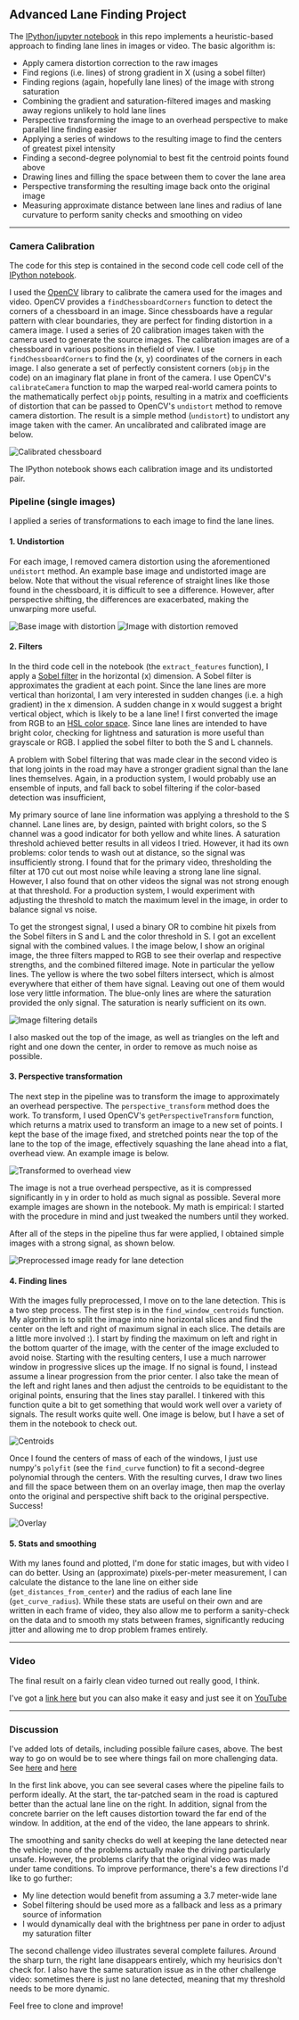 
## Advanced Lane Finding Project

The [IPython/jupyter notebook](https://github.com/gardenermike/finding-lane-lines-reprise/blob/master/lane_lines.ipynb) in this repo implements a heuristic-based approach to finding lane lines in images or video.
The basic algorithm is:
* Apply camera distortion correction to the raw images
* Find regions (i.e. lines) of strong gradient in X (using a sobel filter)
* Finding regions (again, hopefully lane lines) of the image with strong saturation
* Combining the gradient and saturation-filtered images and masking away regions unlikely to hold lane lines
* Perspective transforming the image to an overhead perspective to make parallel line finding easier
* Applying a series of windows to the resulting image to find the centers of greatest pixel intensity
* Finding a second-degree polynomial to best fit the centroid points found above
* Drawing lines and filling the space between them to cover the lane area
* Perspective transforming the resulting image back onto the original image
* Measuring approximate distance between lane lines and radius of lane curvature to perform sanity checks and smoothing on video

[//]: # (Image References)

[undistorted]: ./examples/undistorted.jpg "Undistorted"
[centroids]: ./examples/centroids.png "Centroids"
[uncalibrated chessboard]: ./camera_cal/calibration1.jpg "Uncalibrated chssboard"
[chessboard calibrated]: ./examples/chessboard_calibrated.png "Calibrated chessboard"
[base image]: ./test_images/test2.jpg "Unprocessed highway image"
[filtered combined masked]: ./examples/filtered_image_combined_masked.png "Flattened, single-channel filtered and masked image"
[filtered three channels]: ./examples/filtered_image_three_channels.png "Filtered three-channel image"
[overlay]: ./examples/overlay.png "Highway with overlay"
[perspective transformed]: ./examples/perspective_transformed.png "Perspective transformed highway"
[preprocessed]: ./examples/preprocessed.png "Fully preprocessed image ready for lane detection"

---

### Camera Calibration


The code for this step is contained in the second code cell code cell of the [IPython notebook](https://github.com/gardenermike/finding-lane-lines-reprise/blob/master/lane_lines.ipynb).

I used the [OpenCV](http://opencv.org/) library to calibrate the camera used for the images and video. OpenCV provides a `findChessboardCorners` function to detect the corners of a chessboard in an image. Since chessboards have a regular pattern with clear boundaries, they are perfect for finding distortion in a camera image. I used a series of 20 calibration images taken with the camera used to generate the source images. The calibration images are of a chessboard in various positions in thefield of view. I use `findChessboardCorners` to find the (x, y) coordinates of the corners in each image. I also generate a set of perfectly consistent corners (`objp` in the code) on an imaginary flat plane in front of the camera.
I use OpenCV's `calibrateCamera` function to map the warped real-world camera points to the mathematically perfect `objp` points, resulting in a matrix and coefficients of distortion that can be passed to OpenCV's `undistort` method to remove camera distortion. The result is a simple method (`undistort`) to undistort any image taken with the camer. An uncalibrated and calibrated image are below.

![Calibrated chessboard][chessboard calibrated]

The IPython notebook shows each calibration image and its undistorted pair.


### Pipeline (single images)

I applied a series of transformations to each image to find the lane lines.

#### 1. Undistortion
For each image, I removed camera distortion using the aforementioned `undistort` method. An example base image and undistorted image are below. Note that without the visual reference of straight lines like those found in the chessboard, it is difficult to see a difference. However, after perspective shifting, the differences are exacerbated, making the unwarping more useful.

![Base image with distortion][base image]
![Image with distortion removed][undistorted]


#### 2. Filters

In the third code cell in the notebook (the `extract_features` function), I apply a [Sobel filter](https://en.wikipedia.org/wiki/Sobel_operator) in the horizontal (x) dimension.  A Sobel filter is approximates the gradient at each point. Since the lane lines are more vertical than horizontal, I am very interested in sudden changes (i.e. a high gradient) in the x dimension. A sudden change in x would suggest a bright vertical object, which is likely to be a lane line!
I first converted the image from RGB to an [HSL color space](https://en.wikipedia.org/wiki/HSL_and_HSV). Since lane lines are intended to have bright color, checking for lightness and saturation is more useful than grayscale or RGB. I applied the sobel filter to both the S and L channels.

A problem with Sobel filtering that was made clear in the second video is that long joints in the road may have a stronger gradient signal than the lane lines themselves. Again, in a production system, I would probably use an ensemble of inputs, and fall back to sobel filtering if the color-based detection was insufficient,

My primary source of lane line information was applying a threshold to the S channel. Lane lines are, by design, painted with bright colors, so the S channel was a good indicator for both yellow and white lines. A saturation threshold achieved better results in all videos I tried. However, it had its own problems: color tends to wash out at distance, so the signal was insufficiently strong. I found that for the primary video, thresholding the filter at 170 cut out most noise while leaving a strong lane line signal. However, I also found that on other videos the signal was not strong enough at that threshold. For a production system, I would experiment with adjusting the threshold to match the maximum level in the image, in order to balance signal vs noise.

To get the strongest signal, I used a binary OR to combine hit pixels from the Sobel filters in S and L and the color threshold in S. I got an excellent signal with the combined values. I the image below, I show an original image, the three filters mapped to RGB to see their overlap and respective strengths, and the combined filtered image. Note in particular the yellow lines. The yellow is where the two sobel filters intersect, which is almost everywhere that either of them have signal. Leaving out one of them would lose very little information. The blue-only lines are where the saturation provided the only signal. The saturation is nearly sufficient on its own.

![Image filtering details][filtered combined masked]

I also masked out the top of the image, as well as triangles on the left and right and one down the center, in order to remove as much noise as possible.

#### 3. Perspective transformation

The next step in the pipeline was to transform the image to approximately an overhead perspective. The `perspective_transform` method does the work.
To transform, I used OpenCV's `getPerspectiveTransform` function, which returns a matrix used to transform an image to a new set of points. I kept the base of the image fixed, and stretched points near the top of the lane to the top of the image, effectively squashing the lane ahead into a flat, overhead view. An example image is below.

![Transformed to overhead view][perspective transformed]

The image is not a true overhead perspective, as it is compressed significantly in y in order to hold as much signal as possible. Several more example images are shown in the notebook.
My math is empirical: I started with the procedure in mind and just tweaked the numbers until they worked.

After all of the steps in the pipeline thus far were applied, I obtained simple images with a strong signal, as shown below.

![Preprocessed image ready for lane detection][preprocessed]


#### 4. Finding lines

With the images fully preprocessed, I move on to the lane detection. This is a two step process. The first step is in the `find_window_centroids` function.
My algorithm is to split the image into nine horizontal slices and find the center on the left and right of maximum signal in each slice. The details are a little more involved :).
I start by finding the maximum on left and right in the bottom quarter of the image, with the center of the image excluded to avoid noise. Starting with the resulting centers, I use a much narrower window in progressive slices up the image. If no signal is found, I instead assume a linear progression from the prior center. I also take the mean of the left and right lanes and then adjust the centroids to be equidistant to the original points, ensuring that the lines stay parallel.
I tinkered with this function quite a bit to get something that would work well over a variety of signals. The result works quite well. One image is below, but I have a set of them in the notebook to check out.

![Centroids][centroids]

Once I found the centers of mass of each of the windows, I just use numpy's `polyfit` (see the `find_curve` function) to fit a second-degree polynomial through the centers. With the resulting curves, I draw two lines and fill the space between them on an overlay image, then map the overlay onto the original and perspective shift back to the original perspective. Success!

![Overlay][overlay]


#### 5. Stats and smoothing

With my lanes found and plotted, I'm done for static images, but with video I can do better. Using an (approximate) pixels-per-meter measurement, I can calculate the distance to the lane line on either side (`get_distances_from_center`) and the radius of each lane line (`get_curve_radius`). While these stats are useful on their own and are written in each frame of video, they also allow me to perform a sanity-check on the data and to smooth my stats between frames, significantly reducing jitter and allowing me to drop problem frames entirely.

---

### Video

The final result on a fairly clean video turned out really good, I think.

I've got a [link here](./video-output/project_video_output.mp4) but you can also make it easy and just see it on [YouTube](https://youtu.be/TvWl264F2Nk)

---

### Discussion

I've added lots of details, including possible failure cases, above. The best way to go on would be to see where things fail on more challenging data. See [here](https://youtu.be/ogBfWnOgBTk) and [here](https://youtu.be/L9n91HMUopM)

In the first link above, you can see several cases where the pipeline fails to perform ideally. At the start, the tar-patched seam in the road is captured better than the actual lane line on the right. In addition, signal from the concrete barrier on the left causes distortion toward the far end of the window. In addition, at the end of the video, the lane appears to shrink.

The smoothing and sanity checks do well at keeping the lane detected near the vehicle; none of the problems actually make the driving particularly unsafe. However, the problems clarify that the original video was made under tame conditions. To improve performance, there's a few directions I'd like to go further:
* My line detection would benefit from assuming a 3.7 meter-wide lane
* Sobel filtering should be used more as a fallback and less as a primary source of information
* I would dynamically deal with the brightness per pane in order to adjust my saturation filter

The second challenge video illustrates several complete failures. Around the sharp turn, the right lane disappears entirely, which my heurisics don't check for. I also have the same saturation issue as in the other challenge video: sometimes there is just no lane detected, meaning that my threshold needs to be more dynamic.

Feel free to clone and improve!
